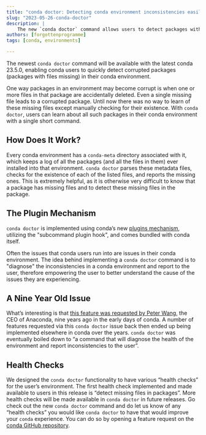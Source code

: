 ```yaml
---
title: "conda doctor: Detecting conda environment inconsistencies easily"
slug: "2023-05-26-conda-doctor"
description: |
    The new `conda doctor` command allows users to detect packages with missing files in their conda environments.
authors: [forgottenprogramme]
tags: [conda, environments]

---
```

The newest `conda doctor` command will be available with the latest conda 23.5.0, enabling conda users to quickly detect corrupted packages (packages with files missing) in their conda environment.

One way packages in an environment may become corrupt is when one or more files in that package are accidentally deleted. Even a single missing file leads to a corrupted package.
Until now there was no way to learn of these missing files except manually checking for their existence. With `conda doctor`, users can learn about all such packages in their conda environment with a single short command. 

## How Does It Work?
Every conda environment has a `conda-meta` directory associated with it, which keeps a log of all the packages (and all the files in them) ever installed into that environment. 
`conda doctor` parses these metadata files, checks for the existence of each of the listed files, and reports the missing ones. 
This is extremely helpful, as it is otherwise very difficult to know that a package has missing files and to detect these missing files in the package. 

## The Plugin Mechanism 
`conda doctor` is implemented using conda’s new [plugins mechanism](https://www.anaconda.com/blog/introducing-a-new-plugin-mechanism-for-conda/), utilizing the "subcommand plugin hook", and comes bundled with conda itself.

Often the issues that conda users run into are issues in their conda environment. The idea behind implementing a `conda doctor` command is to "diagnose" the inconsistencies in a conda environment and report to the user, therefore empowering the user to better understand the cause of the issues they are experiencing.

## A Nine Year Old Issue
What’s interesting is that [this feature was requested by Peter Wang](https://github.com/conda/conda/issues/474), the CEO of Anaconda, nine years ago in the early days of conda. A number of features requested via this `conda doctor` issue back then ended up being implemented elsewhere in conda over the years.
`conda doctor` was eventually boiled down to “a command that will diagnose the health of the environment and report inconsistencies to the user”. 

## Health Checks
We designed the `conda doctor` functionality to have various “health checks” for the user’s environment. The first health check implemented and made available to users in this release is “detect missing files in packages”. More health checks will be made available in `conda doctor` in future releases. 
Go check out the new `conda doctor` command and do let us know of any “health checks” you would like `conda doctor` to have that would improve your `conda` experience. 
You can do so by opening a feature request on the [conda GitHub repository](https://github.com/conda/conda).